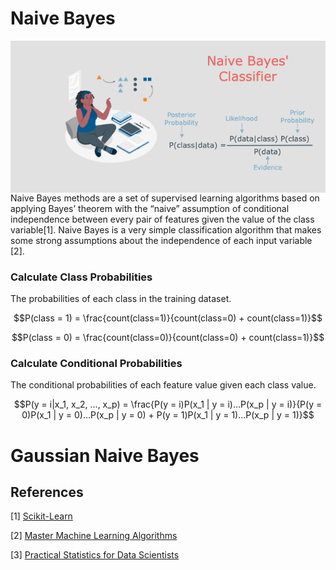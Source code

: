 # Naive Bayes

<img src='Naive-Bayes.png' align='right' />
Naive Bayes methods are a set of supervised learning algorithms based on applying Bayes’ theorem with the “naive” assumption of conditional independence between every pair of features given the value of the class variable[1]. Naive Bayes is a very simple classification algorithm that makes some strong assumptions about the independence of each input variable [2].

### Calculate Class Probabilities

The probabilities of each class in the training dataset.

$$P(class = 1) = \frac{count(class=1)}{count(class=0) + count(class=1)}$$

$$P(class = 0) = \frac{count(class=0)}{count(class=0) + count(class=1)}$$

### Calculate Conditional Probabilities 

The conditional probabilities of each feature value given each class value.

$$P(y = i|x_1, x_2, …, x_p) = \frac{P(y = i)P(x_1 | y = i)…P(x_p | y = i)}{P(y = 0)P(x_1 | y = 0)…P(x_p | y = 0) + P(y = 1)P(x_1 | y = 1)…P(x_p | y = 1)}$$


# Gaussian Naive Bayes


## References

[1] [Scikit-Learn](https://scikit-learn.org/stable/modules/naive_bayes.html#multinomial-naive-bayes)

[2] [Master Machine Learning Algorithms](https://machinelearningmastery.com/master-machine-learning-algorithms/)

[3] [Practical Statistics for Data Scientists](https://www.oreilly.com/library/view/practical-statistics-for/9781491952955/)
